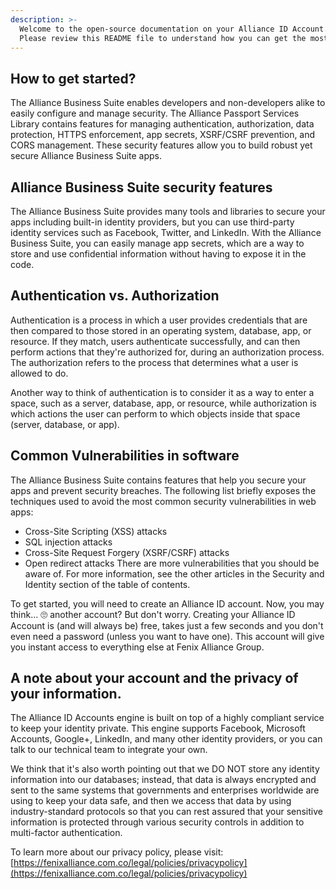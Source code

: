 ```yaml
---
description: >-
  Welcome to the open-source documentation on your Alliance ID Account.
  Please review this README file to understand how you can get the most out of your AID credential.
---
```


## How to get started?

The Alliance Business Suite enables developers and non-developers alike to easily configure and manage security. The Alliance Passport Services Library contains features for managing authentication, authorization, data protection, HTTPS enforcement, app secrets, XSRF/CSRF prevention, and CORS management. These security features allow you to build robust yet secure Alliance Business Suite apps.

## Alliance Business Suite security features

The Alliance Business Suite provides many tools and libraries to secure your apps including built-in identity providers, but you can use third-party identity services such as Facebook, Twitter, and LinkedIn. With the Alliance Business Suite, you can easily manage app secrets, which are a way to store and use confidential information without having to expose it in the code.

## Authentication vs. Authorization
Authentication is a process in which a user provides credentials that are then compared to those stored in an operating system, database, app, or resource. If they match, users authenticate successfully, and can then perform actions that they're authorized for, during an authorization process. The authorization refers to the process that determines what a user is allowed to do.

Another way to think of authentication is to consider it as a way to enter a space, such as a server, database, app, or resource, while authorization is which actions the user can perform to which objects inside that space (server, database, or app).


## Common Vulnerabilities in software
The Alliance Business Suite contains features that help you secure your apps and prevent security breaches. The following list briefly exposes the techniques used to avoid the most common security vulnerabilities in web apps:

- Cross-Site Scripting (XSS) attacks
- SQL injection attacks
- Cross-Site Request Forgery (XSRF/CSRF) attacks
- Open redirect attacks
There are more vulnerabilities that you should be aware of. For more information, see the other articles in the Security and Identity section of the table of contents.


To get started, you will need to create an Alliance ID account. Now, you may think... 🙄 another account? But don't worry. Creating your Alliance ID Account is \(and will always be\) free, takes just a few seconds and you don't even need a password \(unless you want to have one\). This account will give you instant access to everything else at Fenix Alliance Group.

## A note about your account and the privacy of your information.

The Alliance ID Accounts engine is built on top of a highly compliant service to keep your identity private. This engine supports Facebook, Microsoft Accounts, Google+, LinkedIn, and many other identity providers, or you can talk to our technical team to integrate your own.

We think that it's also worth pointing out that we DO NOT store any identity information into our databases; instead, that data is always encrypted and sent to the same systems that governments and enterprises worldwide are using to keep your data safe, and then we access that data by using industry-standard protocols so that you can rest assured that your sensitive information is protected through various security controls in addition to multi-factor authentication.

To learn more about our privacy policy, please visit: [https://fenixalliance.com.co/legal/policies/privacypolicy](https://fenixalliance.com.co/legal/policies/privacypolicy)
